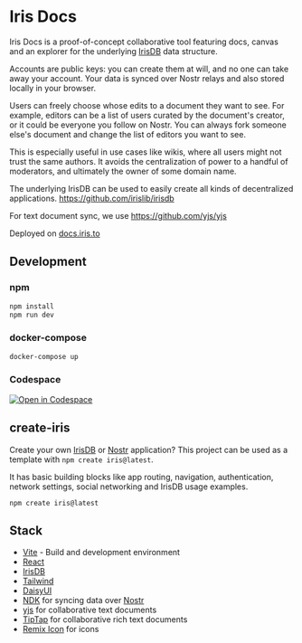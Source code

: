 # Iris Docs

Iris Docs is a proof-of-concept collaborative tool featuring docs, canvas and an explorer for the underlying [IrisDB](https://github.com/irislib/irisdb) data structure.

Accounts are public keys: you can create them at will, and no one can take away your account. Your data is synced over Nostr relays and also stored locally in your browser.

Users can freely choose whose edits to a document they want to see. For example, editors can be a list of users curated by the document's creator, or it could be everyone you follow on Nostr. You can always fork someone else's document and change the list of editors you want to see.

This is especially useful in use cases like wikis, where all users might not trust the same authors. It avoids the centralization of power to a handful of moderators, and ultimately the owner of some domain name.

The underlying IrisDB can be used to easily create all kinds of decentralized applications. https://github.com/irislib/irisdb

For text document sync, we use https://github.com/yjs/yjs

Deployed on [docs.iris.to](https://docs.iris.to/)

## Development
### npm
```sh
npm install
npm run dev
```

### docker-compose
```sh
docker-compose up
```

### Codespace
[![Open in Codespace](https://img.shields.io/badge/Open%20in-Codespace-blue.svg)](https://github.com/codespaces/new?repo=irislib/iris-docs)

## create-iris
Create your own [IrisDB](https://github.com/irislib/irisdb) or [Nostr](https://nostr.com) application? This project can be used as a template with `npm create iris@latest`.

It has basic building blocks like app routing, navigation, authentication, network settings, social networking and
IrisDB usage examples.

```
npm create iris@latest
```

## Stack
* [Vite](https://vitejs.dev/) - Build and development environment
* [React](https://react.dev/)
* [IrisDB](../README.md)
* [Tailwind](https://tailwindcss.com/docs/installation)
* [DaisyUI](https://daisyui.com/)
* [NDK](https://github.com/nostr-dev-kit/ndk) for syncing data over [Nostr](https://nostr.com)
* [yjs](https://github.com/yjs/yjs) for collaborative text documents
* [TipTap](https://github.com/ueberdosis/tiptap) for collaborative rich text documents
* [Remix Icon](https://remixicon.com/) for icons
